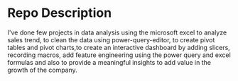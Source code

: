 # Repo Description
I've done few projects in data analysis using the microsoft excel to analyze sales trend, to clean the data using
power-query-editor, to create pivot tables and pivot charts,to create an interactive dashboard by adding slicers,
recording macros, add feature engineering using the power query and excel formulas and also to provide a meaningful
insights to add value in the growth of the company.
